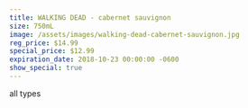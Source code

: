 ```yaml
---
title: WALKING DEAD - cabernet sauvignon
size: 750mL
image: /assets/images/walking-dead-cabernet-sauvignon.jpg
reg_price: $14.99
special_price: $12.99
expiration_date: 2018-10-23 00:00:00 -0600
show_special: true
---
```


all types